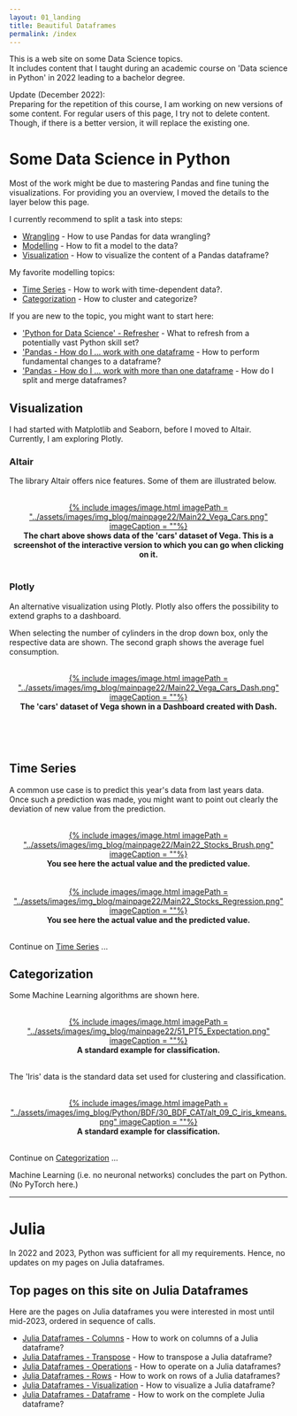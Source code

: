 ```yaml
---
layout: 01_landing
title: Beautiful Dataframes
permalink: /index
---
```



This is a web site on some Data Science topics.<br>
It includes content that I taught during an academic course on 'Data science in Python' in 2022 leading to a bachelor degree.<br>

Update (December 2022):<br>
Preparing for the repetition of this course, I am working on new versions of some content. For regular users of this page, I try not to delete content. Though, if there is a better version, it will replace the existing one.<br>

# Some Data Science in Python

Most of the work might be due to mastering Pandas and fine tuning the visualizations.
For providing you an overview, I moved the details to the layer below this page.

I currently recommend to split a task into steps:
- [Wrangling](pandas_wrangling) - How to use Pandas for data wrangling?
- [Modelling](pandas_modelling) - How to fit a model to the data?
- [Visualization](pandas_visualization) - How to visualize the content of a Pandas dataframe?

My favorite modelling topics:
- [Time Series](time_series_overview) - How to work with time-dependent data?.
- [Categorization](cat_story) - How to cluster and categorize?

If you are new to the topic, you might want to start here:
- ['Python for Data Science' - Refresher](python_refresher) - What to refresh from a potentially vast Python skill set?
- ['Pandas - How do I ... work with one dataframe](pandas_how_do_I) - How to perform fundamental changes to a dataframe?
- ['Pandas - How do I ... work with more than one dataframe](pandas_two_df) - How do I split and merge dataframes?


## Visualization

I had started with Matplotlib and Seaborn, before I moved to Altair. Currently, I am exploring Plotly.

### Altair

The library Altair offers nice features. Some of them are illustrated below.

<br>
<center>
<a href="vega_cars_multi_selection">
{% include images/image.html imagePath = "../assets/images/img_blog/mainpage22/Main22_Vega_Cars.png" imageCaption =  ""%}
</a>
<br><b>
The chart above shows data of the 'cars' dataset of Vega. This is a screenshot of the interactive version to which you can go when clicking on it.
 </b><br>
</center>
<br>

### Plotly

An alternative visualization using Plotly. Plotly also offers the possibility to extend graphs to a dashboard. <br>

When selecting the number of cylinders in the drop down box, only the respective data are shown. The second graph shows the average fuel consumption.

<br>
<center>
<a href="dash_overview">
{% include images/image.html imagePath = "../assets/images/img_blog/mainpage22/Main22_Vega_Cars_Dash.png" imageCaption =  ""%}
</a>
<br><b>
The 'cars' dataset of Vega shown in a Dashboard created with Dash.
 
</b><br>
</center>
<br>



## Time Series

A common use case is to predict this year's data from last years data. <br>
Once such a prediction was made, you might want to point out clearly the deviation of new value from the prediction. 

<br>
<center>
<a href="time_series_brush">
{% include images/image.html imagePath = "../assets/images/img_blog/mainpage22/Main22_Stocks_Brush.png" imageCaption =  ""%}
</a>
<br><b>
You see here the actual value and the predicted value. 
</b><br>
</center>
<br>


<br>
<center>
<a href="time_series_regression">
{% include images/image.html imagePath = "../assets/images/img_blog/mainpage22/Main22_Stocks_Regression.png" imageCaption =  ""%}
</a>
<br><b>
You see here the actual value and the predicted value. 
</b><br>
</center>
<br>

Continue on [Time Series](time_series_overview) ...


## Categorization

Some Machine Learning algorithms are shown here.<br>

<br>
<center>
<a href="cat_overview">
{% include images/image.html imagePath = "../assets/images/img_blog/mainpage22/51_PT5_Expectation.png" imageCaption =  ""%}
</a>
<br><b>
A standard example for classification.
</b><br>
</center>
<br>


The 'Iris' data is the standard data set used for clustering and classification.

<br>
<center>
<a href="cat_kmeans">
{% include images/image.html imagePath = "../assets/images/img_blog/Python/BDF/30_BDF_CAT/alt_09_C_iris_kmeans.png" imageCaption =  ""%}
</a>
<br><b>
A standard example for classification.
</b><br>
</center>
<br>

Continue on [Categorization](cat_overview) ... 

Machine Learning (i.e. no neuronal networks) concludes the part on Python. (No PyTorch here.)

---

# Julia

In 2022 and 2023, Python was sufficient for all my requirements. Hence, no updates on my pages on Julia dataframes.

## Top pages on this site on Julia Dataframes 

Here are the pages on Julia dataframes you were interested in most until mid-2023, ordered in sequence of calls.

- [Julia Dataframes - Columns](julia_columns) - How to work on columns of a Julia dataframe?
- [Julia Dataframes - Transpose](julia_transpose) - How to transpose a Julia dataframe?
- [Julia Dataframes - Operations](julia_df_ops) - How to operate on a Julia dataframes?
- [Julia Dataframes - Rows](julia_rows) - How to work on rows of a Julia dataframes?
- [Julia Dataframes - Visualization](julia_visualization) - How to visualize a Julia dataframe?
- [Julia Dataframes - Dataframe](julia_df) - How to work on the complete Julia dataframe?
    